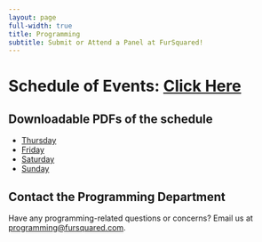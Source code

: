 ```yaml
---
layout: page
full-width: true
title: Programming
subtitle: Submit or Attend a Panel at FurSquared!
---
```



# Schedule of Events: [Click Here](https://links.fursquared.com/schedule)

## Downloadable PDFs of the schedule
* [Thursday](https://static.fursquared.com/uploads/7W9AOPO5Q6Em.pdf)
* [Friday](https://static.fursquared.com/uploads/RVHEP36ZQRQc.pdf)
* [Saturday](https://static.fursquared.com/uploads/tRxmo9rSLKMp.pdf)
* [Sunday](https://static.fursquared.com/uploads/SuMQYXXK0xBF.pdf)

## Contact the Programming Department

Have any programming-related questions or concerns? Email us at [programming@fursquared.com](mailto:programming@fursquared.com).
